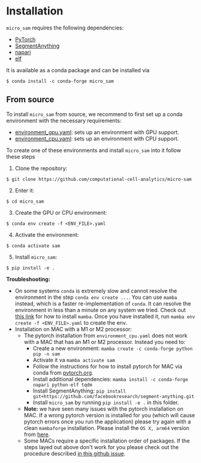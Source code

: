 # Installation

`micro_sam` requires the following dependencies:
- [PyTorch](https://pytorch.org/get-started/locally/)
- [SegmentAnything](https://github.com/facebookresearch/segment-anything#installation)
- [napari](https://napari.org/stable/)
- [elf](https://github.com/constantinpape/elf)

It is available as a conda package and can be installed via
```
$ conda install -c conda-forge micro_sam
```

## From source

To install `micro_sam` from source, we recommend to first set up a conda environment with the necessary requirements:
- [environment_gpu.yaml](https://github.com/computational-cell-analytics/micro-sam/blob/master/environment_gpu.yaml): sets up an environment with GPU support.
- [environment_cpu.yaml](https://github.com/computational-cell-analytics/micro-sam/blob/master/environment_cpu.yaml): sets up an environment with CPU support.

To create one of these environments and install `micro_sam` into it follow these steps

1. Clone the repository:
```
$ git clone https://github.com/computational-cell-analytics/micro-sam
```
2. Enter it:
```
$ cd micro_sam
```
3. Create the GPU or CPU environment:

```
$ conda env create -f <ENV_FILE>.yaml
```
4. Activate the environment:
```
$ conda activate sam
```
5. Install `micro_sam`:
```
$ pip install -e .
```

**Troubleshooting:**

- On some systems `conda` is extremely slow and cannot resolve the environment in the step `conda env create ...`. You can use `mamba` instead, which is a faster re-implementation of `conda`. It can resolve the environment in less than a minute on any system we tried. Check out [this link](https://mamba.readthedocs.io/en/latest/installation.html) for how to install `mamba`. Once you have installed it, run `mamba env create -f <ENV_FILE>.yaml` to create the env.
- Installation on MAC with a M1 or M2 processor:
    - The pytorch installation from `environment_cpu.yaml` does not work with a MAC that has an M1 or M2 processor. Instead you need to:
        - Create a new environment: `mamba create -c conda-forge python pip -n sam`
        - Activate it va `mamba activate sam`
        - Follow the instructions for how to install pytorch for MAC via conda from [pytorch.org](https://pytorch.org/).
        - Install additional dependencies: `mamba install -c conda-forge napari python-elf tqdm`
        - Install SegmentAnything: `pip install git+https://github.com/facebookresearch/segment-anything.git`
        - Install `micro_sam` by running `pip install -e .` in this folder.
    - **Note:** we have seen many issues with the pytorch installation on MAC. If a wrong pytorch version is installed for you (which will cause pytorch errors once you run the application) please try again with a clean `mambaforge` installation. Please install the `OS X, arm64` version from [here](https://github.com/conda-forge/miniforge#mambaforge).
    - Some MACs require a specific installation order of packages. If the steps layed out above don't work for you please check out the procedure described [in this github issue](https://github.com/computational-cell-analytics/micro-sam/issues/77).
